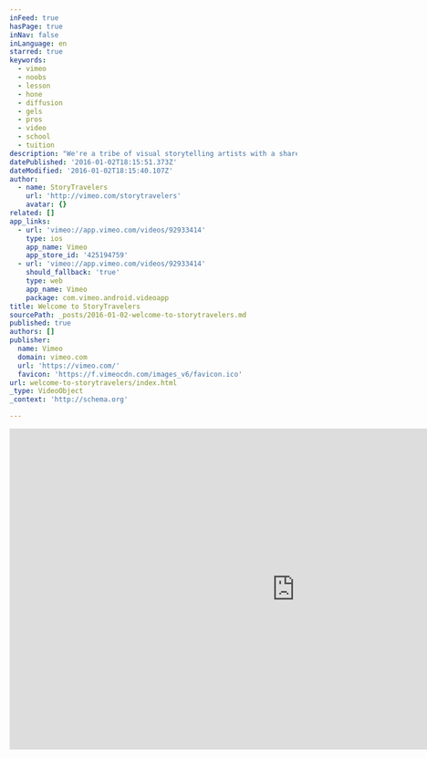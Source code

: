 ```yaml
---
inFeed: true
hasPage: true
inNav: false
inLanguage: en
starred: true
keywords:
  - vimeo
  - noobs
  - lesson
  - hone
  - diffusion
  - gels
  - pros
  - video
  - school
  - tuition
description: "We're a tribe of visual storytelling artists with a shared passion for genuine travel experiences. Check out our stories. Http://storytravelers.com"
datePublished: '2016-01-02T18:15:51.373Z'
dateModified: '2016-01-02T18:15:40.107Z'
author:
  - name: StoryTravelers
    url: 'http://vimeo.com/storytravelers'
    avatar: {}
related: []
app_links:
  - url: 'vimeo://app.vimeo.com/videos/92933414'
    type: ios
    app_name: Vimeo
    app_store_id: '425194759'
  - url: 'vimeo://app.vimeo.com/videos/92933414'
    should_fallback: 'true'
    type: web
    app_name: Vimeo
    package: com.vimeo.android.videoapp
title: Welcome to StoryTravelers
sourcePath: _posts/2016-01-02-welcome-to-storytravelers.md
published: true
authors: []
publisher:
  name: Vimeo
  domain: vimeo.com
  url: 'https://vimeo.com/'
  favicon: 'https://f.vimeocdn.com/images_v6/favicon.ico'
url: welcome-to-storytravelers/index.html
_type: VideoObject
_context: 'http://schema.org'

---
```

<iframe src="https://cdn.embedly.com/widgets/media.html?src=https%3A%2F%2Fplayer.vimeo.com%2Fvideo%2F92933414&amp;url=https%3A%2F%2Fvimeo.com%2F92933414&amp;image=http%3A%2F%2Fi.vimeocdn.com%2Fvideo%2F509234857_1280.jpg&amp;key=b7d04c9b404c499eba89ee7072e1c4f7&amp;type=text%2Fhtml&amp;schema=vimeo" width="1000" height="563" scrolling="no" frameborder="0" allowfullscreen="allowfullscreen" style=""></iframe>